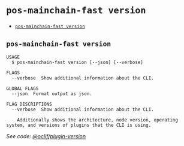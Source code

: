 # `pos-mainchain-fast version`

- [`pos-mainchain-fast version`](#pos-mainchain-fast-version)

## `pos-mainchain-fast version`

```
USAGE
  $ pos-mainchain-fast version [--json] [--verbose]

FLAGS
  --verbose  Show additional information about the CLI.

GLOBAL FLAGS
  --json  Format output as json.

FLAG DESCRIPTIONS
  --verbose  Show additional information about the CLI.

    Additionally shows the architecture, node version, operating system, and versions of plugins that the CLI is using.
```

_See code: [@oclif/plugin-version](https://github.com/oclif/plugin-version/blob/v1.1.3/src/commands/version.ts)_
